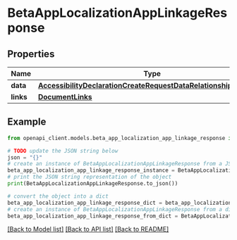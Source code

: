 # BetaAppLocalizationAppLinkageResponse


## Properties

Name | Type | Description | Notes
------------ | ------------- | ------------- | -------------
**data** | [**AccessibilityDeclarationCreateRequestDataRelationshipsAppData**](AccessibilityDeclarationCreateRequestDataRelationshipsAppData.md) |  | 
**links** | [**DocumentLinks**](DocumentLinks.md) |  | 

## Example

```python
from openapi_client.models.beta_app_localization_app_linkage_response import BetaAppLocalizationAppLinkageResponse

# TODO update the JSON string below
json = "{}"
# create an instance of BetaAppLocalizationAppLinkageResponse from a JSON string
beta_app_localization_app_linkage_response_instance = BetaAppLocalizationAppLinkageResponse.from_json(json)
# print the JSON string representation of the object
print(BetaAppLocalizationAppLinkageResponse.to_json())

# convert the object into a dict
beta_app_localization_app_linkage_response_dict = beta_app_localization_app_linkage_response_instance.to_dict()
# create an instance of BetaAppLocalizationAppLinkageResponse from a dict
beta_app_localization_app_linkage_response_from_dict = BetaAppLocalizationAppLinkageResponse.from_dict(beta_app_localization_app_linkage_response_dict)
```
[[Back to Model list]](../README.md#documentation-for-models) [[Back to API list]](../README.md#documentation-for-api-endpoints) [[Back to README]](../README.md)


